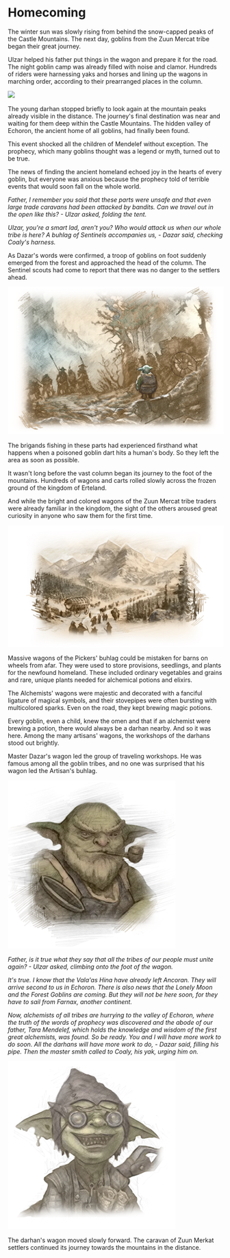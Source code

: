 # Homecoming

The winter sun was slowly rising from behind the snow-capped peaks of the Castle Mountains. The next day, goblins from the Zuun Mercat tribe began their great journey.

Ulzar helped his father put things in the wagon and prepare it for the road. The night goblin camp was already filled with noise and clamor. Hundreds of riders were harnessing yaks and horses and lining up the wagons in marching order, according to their prearranged places in the column.  

![](images/home1.2x.png)

The young darhan stopped briefly to look again at the mountain peaks already visible in the distance. The journey's final destination was near and waiting for them deep within the Castle Mountains. The hidden valley of Echoron, the ancient home of all goblins, had finally been found.  

This event shocked all the children of Mendelef without exception. The prophecy, which many goblins thought was a legend or myth, turned out to be true. 

The news of finding the ancient homeland echoed joy in the hearts of every goblin, but everyone was anxious because the prophecy told of terrible events that would soon fall on the whole world. 

*Father, I remember you said that these parts were unsafe and that even large trade caravans had been attacked by bandits. Can we travel out in the open like this? - Ulzar asked, folding the tent.* 

*Ulzar, you're a smart lad, aren't you? Who would attack us when our whole tribe is here? A buhlag of Sentinels accompanies us, - Dazar said, checking Coaly's harness.* 

As Dazar's words were confirmed, a troop of goblins on foot suddenly emerged from the forest and approached the head of the column. The Sentinel scouts had come to report that there was no danger to the settlers ahead.

![](images/home2.2x.png)
 
The brigands fishing in these parts had experienced firsthand what happens when a poisoned goblin dart hits a human's body. So they left the area as soon as possible. 

It wasn't long before the vast column began its journey to the foot of the mountains. Hundreds of wagons and carts rolled slowly across the frozen ground of the kingdom of Erteland. 

And while the bright and colored wagons of the Zuun Mercat tribe traders were already familiar in the kingdom, the sight of the others aroused great curiosity in anyone who saw them for the first time.   

![](images/home3.2x.jpeg)

Massive wagons of the Pickers' buhlag could be mistaken for barns on wheels from afar. They were used to store provisions, seedlings, and plants for the newfound homeland. These included ordinary vegetables and grains and rare, unique plants needed for alchemical potions and elixirs.

The Alchemists' wagons were majestic and decorated with a fanciful ligature of magical symbols, and their stovepipes were often bursting with multicolored sparks. Even on the road, they kept brewing magic potions.  

Every goblin, even a child, knew the omen and that if an alchemist were brewing a potion, there would always be a darhan nearby. And so it was here. Among the many artisans' wagons, the workshops of the darhans stood out brightly.

Master Dazar's wagon led the group of traveling workshops. He was famous among all the goblin tribes, and no one was surprised that his wagon led the Artisan's buhlag.  
 
![](images/home4.2x.png)

*Father, is it true what they say that all the tribes of our people must unite again? - Ulzar asked, climbing onto the foot of the wagon.* 

*It's true. I know that the Vala'as Hina have already left Ancoran. They will arrive second to us in Echoron. There is also news that the Lonely Moon and the Forest Goblins are coming. But they will not be here soon, for they have to sail from Farnax, another continent.* 

*Now, alchemists of all tribes are hurrying to the valley of Echoron, where the truth of the words of prophecy was discovered and the abode of our father, Tara Mendelef, which holds the knowledge and wisdom of the first great alchemists, was found. So be ready. You and I will have more work to do soon. All the darhans will have more work to do, - Dazar said, filling his pipe. Then the master smith called to Coaly, his yak, urging him on.*

 ![](images/home5.2x.png)

The darhan's wagon moved slowly forward. The caravan of Zuun Merkat settlers continued its journey towards the mountains in the distance.
